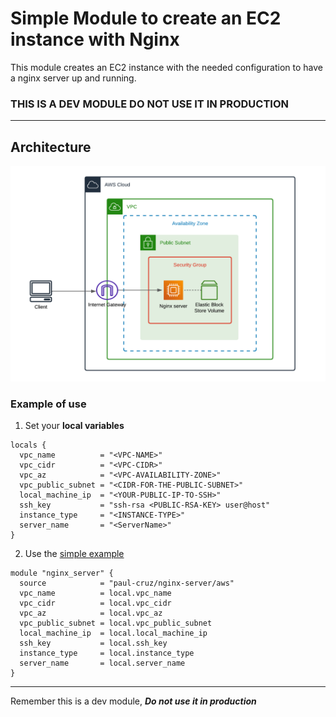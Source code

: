 # **Simple Module to create an EC2 instance with Nginx**

This module creates an EC2 instance with the needed configuration to have a nginx server up and running.

### **THIS IS A DEV MODULE DO NOT USE IT IN PRODUCTION**

---

## Architecture

![Arq,use](assets/architecture-diagram.png)

### Example of use

1. Set your **local variables**

```hcl
locals {
  vpc_name          = "<VPC-NAME>"
  vpc_cidr          = "<VPC-CIDR>"
  vpc_az            = "<VPC-AVAILABILITY-ZONE>"
  vpc_public_subnet = "<CIDR-FOR-THE-PUBLIC-SUBNET>"
  local_machine_ip  = "<YOUR-PUBLIC-IP-TO-SSH>"
  ssh_key           = "ssh-rsa <PUBLIC-RSA-KEY> user@host"
  instance_type     = "<INSTANCE-TYPE>"
  server_name       = "<ServerName>"
}
```

2. Use the [simple example](example/main.tf)

```hcl
module "nginx_server" {
  source            = "paul-cruz/nginx-server/aws"
  vpc_name          = local.vpc_name
  vpc_cidr          = local.vpc_cidr
  vpc_az            = local.vpc_az
  vpc_public_subnet = local.vpc_public_subnet
  local_machine_ip  = local.local_machine_ip
  ssh_key           = local.ssh_key
  instance_type     = local.instance_type
  server_name       = local.server_name
}
```

---

Remember this is a dev module, **_Do not use it in production_**
